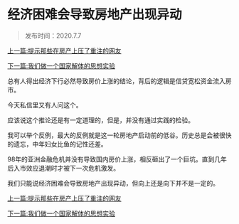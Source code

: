 # 经济困难会导致房地产出现异动



> 发布时间：2020.7.7



[上一篇:提示那些在房产上压了重注的网友](/social/article110)  

[下一篇:我们做一个国家解体的思想实验](/social/article112)  



总有人得出经济下行必然导致房价上涨的结论，背后的逻辑是信贷宽松资金流入房市。

今天私信里又有人问这个。

应该说这个推论还是有一定道理的，但是，并没有通过实践的检验。

我可以举个反例，最大的反例就是这一轮房地产启动前的低谷。历史总是会被很快的遗忘，中年妇女比鱼的记性还差。

98年的亚洲金融危机并没有导致国内房价上涨，相反砸出了一个巨坑。直到几年后入市效应退潮时才被下一次危机激发。

我们只能说经济困难会导致房地产出现异动，但向上还是向下并不是一定的。



[上一篇:提示那些在房产上压了重注的网友](/social/article110)  

[下一篇:我们做一个国家解体的思想实验](/social/article112)  
